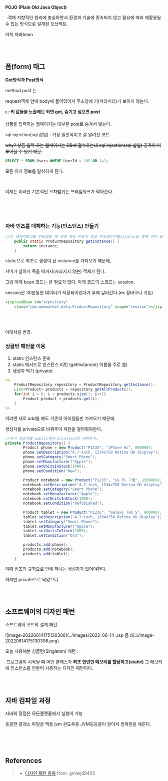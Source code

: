 **POJO (Plain Old Java Object)**

​	:객체 지향적인 원리에 충실하면서 환경과 기술에 종속되지 않고 필요에 따라 재활용될 수 있는 방식으로 설계된 오브젝트.

마치 자바bean

<br>

<br>

## 폼(form) 태그

**Get방식과 Post방식**

method post 는 

request객체 안에 body에 들어있어서 주소창에 키(파라미터)가 보이지 않는다.



👉**키 값들을 노출해도 되면 get, 숨기고 싶으면 post**



상품을 입력하는 웹페이지는 대부분  post로 숨겨서 넣는다.

sql injection(sql 삽입) : 가장 일반적이고 잘 알려진 코드

~~why? 상품 입력 하는 웹페이지는 DB에 접속하는데 sql injection(sql 삽입) 공격이 이루어질 수 있기 때문.~~

```sql
SELECT * FROM Users WHERE UserId = 105 OR 1=1;
```

모든 유저 정보를 탈취하게 된다.

<br>

이제는 이러한 기본적인 오차범위는 프레임워크가 막아준다.

<br>

<br>

<br>

### 자바 빈즈를 대체하는 기능(인스턴스) 만들기

```java
//이 레파지토리를 만들었을 때 위에 계속 만들지 말고 만들었던거를(static을 통해 이미 올린 후) 재사용하자.
    public static ProductRepository getInstance() {
        return instance;
    }
```

 static으로 최초로 생성이 된 instance를 가져오기 때문에,

서버가 살아서 죽을 때까지(사라지지 않는) 객체가 된다.

그럼 아래 bean 코드는 쓸 필요가 없다. 아래 코드의 스코프는 session.

session은 30분동안 데이터가 저장되어있다가 후에 날라간다.(ex 장바구니 기능)

```jsp
<jsp:useBean id="repository"
	class="com.webmarket.data.ProductRepository" scope="session"></jsp:useBean>
```

<br>

<br>

아래처럼 변경.

### 싱글턴 패턴을 이용

1. static 인스턴스 준비
2. static 메서드로 인스턴스 리턴 (getInstance() 이름을 주로 씀)
3. 생성자 막기 (private)

```jsp
<%
	ProductRepository repository = ProductRepository.getInstance();
	List<Product> products = repository.getAllProducts();
	for(int i = 0; i < products.size(); i++){
		Product product = products.get(i);
    }		
%>
```

이러면 새로 add를 해도 기존의 아이템들만 가져오기 때문에.

생성자를 private으로 바꿔주어 제한을 걸어줘야한다.

```java
//여기 생성자를 public에서 private으로 바꿔주기.
private ProductRepository() {
        Product phone = new Product("P1234", "iPhone 6s", 800000);
        phone.setDescription("4.7-inch, 1334x750 Retina HD display");
        phone.setCategory("Smart Phone");
        phone.setManufacturer("Apple");
        phone.setUnitsInStock(1000);
        phone.setCondition("New");

        Product notebook = new Product("P1235", "LG PC 그램", 1500000);
        notebook.setDescription("4.7-inch, 1334x750 Retina HD display");
        notebook.setCategory("Smart Phone");
        notebook.setManufacturer("Apple");
        notebook.setUnitsInStock(1000);
        notebook.setCondition("Refubished");

        Product tablet = new Product("P1236", "Galaxy Tab S", 900000);
        tablet.setDescription("4.7-inch, 1334x750 Retina HD display");
        tablet.setCategory("Smart Phone");
        tablet.setManufacturer("Apple");
        tablet.setUnitsInStock(1000);
        tablet.setCondition("Old");

        products.add(phone);
        products.add(notebook);
        products.add(tablet);
    }
```



이때 빈즈의 규칙으로 인해 하나는 생성자가 있어야한다.

하지만 private으로 막았으니.



<br>

<br>

## 소프트웨어의 디자인 패턴

소프트웨어 코드의 설계 패턴

![image-20220614175130306](../images/2022-06-14-Jsp 폼 태그/image-20220614175130306.png)

오늘 사용해본 싱글턴(Singleton) 패턴 :

​	프로그램이 시작될 때 어떤 클래스가 **최초 한번만 메모리를 할당하고(static)** 그 메모리에 인스턴스를 만들어 사용하는 디자인 패턴이다.

<br>

<br>

## 자바 컴파일 과정

자바의 장점은 모든플랫폼에서 실행이 가능

동일한 클래스 파일을 맥용 jvm 윈도우용 JVM등등들이 알아서 컴파일을 해준다.

<br><br><br>

## References

> - [디자인 패턴 종류](https://gmlwjd9405.github.io/2018/07/06/design-pattern.html) from. gmlwjd9405
